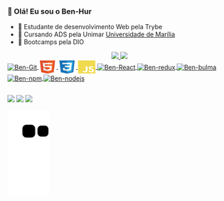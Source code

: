 ### 👋 Olá! Eu sou o Ben-Hur
- 🌱 Estudante de desenvolvimento Web pela Trybe
- 🌱 Cursando ADS pela Unimar [Universidade de Marília](https://oficial.unimar.br/)
- 🌱 Bootcamps pela DIO



<div align="center">
  <a href="https://github.com/Benhurcarvalho">
  <img height="180em" src="https://github-readme-stats.vercel.app/api?username=Benhurcarvalho&theme=blue-green"/>
  <img height="180em" src="https://github-readme-stats.vercel.app/api/top-langs/?username=Benhurcarvalho&theme=blue-green"/>
</div>

<div>
<img align="center" alt="Ben-Git" height="40" width="40" src="https://img.icons8.com/color/48/000000/git.png">
<img align="center" alt="Ben-HTML" height="30" width="40" src="https://raw.githubusercontent.com/devicons/devicon/master/icons/html5/html5-original.svg">
<img align="center" alt="Ben-CSS" height="30" width="40" src="https://raw.githubusercontent.com/devicons/devicon/master/icons/css3/css3-original.svg">
<img align="center" alt="Ben-Js" height="30" width="40" src="https://raw.githubusercontent.com/devicons/devicon/master/icons/javascript/javascript-plain.svg">
<img align="center" alt="Ben-React" height="40" width="40" src="https://cdn.jsdelivr.net/gh/devicons/devicon/icons/react/react-original.svg">
<img align="center" alt="Ben-redux" height="40" width="40" src="https://cdn.jsdelivr.net/gh/devicons/devicon/icons/redux/redux-original.svg">
<img align="center" alt="Ben-bulma" height="40" width="40" src="https://cdn.jsdelivr.net/gh/devicons/devicon/icons/bulma/bulma-plain.svg">
<img align="center" alt="Ben-npm" height="40" width="40" src="https://cdn.jsdelivr.net/gh/devicons/devicon/icons/npm/npm-original-wordmark.svg">
<img align="center" alt="Ben-nodejs" height="40" width="40" src="https://cdn.jsdelivr.net/gh/devicons/devicon/icons/nodejs/nodejs-original.svg">
</div>


##

<div>
<a href = "https://github.com/Benhurcarvalho"><img src="https://img.shields.io/badge/GitHub-100000?style=for-the-badge&logo=github&logoColor=white" target="_blank"></a>  
<a href = "mailto:benhurcarvalho2@gmail.com"><img src="https://img.shields.io/badge/-Gmail-%23333?style=for-the-badge&logo=gmail&logoColor=white" target="_blank"></a>    
<a href="https://www.linkedin.com/in/ben-hur-carvalho-318a02201/"><img src="https://img.shields.io/badge/LinkedIn-0077B5?style=for-the-badge&logo=linkedin&logoColor=white" target="_blank"></a>   



![Snake animation](https://github.com/Benhurcarvalho/Benhurcarvalho/blob/output/github-contribution-grid-snake.svg)

</div>
